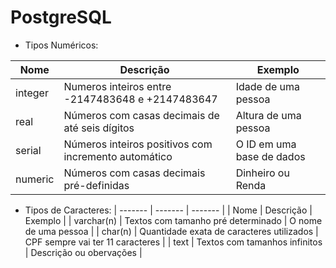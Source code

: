 # PostgreSQL

- Tipos Numéricos:

| Nome | Descrição | Exemplo |
| ------- | ------- | ------- |
| integer | Numeros inteiros entre -2147483648 e +2147483647 | Idade de uma pessoa |
| real | Números com casas decimais de até seis dígitos | Altura de uma pessoa |
| serial | Números inteiros positivos com incremento automático  | O ID em uma base de dados |
| numeric | Números com casas decimais pré-definidas | Dinheiro ou Renda |

- Tipos de Caracteres:
| ------- | ------- | ------- |
|     Nome      |                   Descrição                |             Exemplo              |
| varchar(n)    | Textos com tamanho pré determinado         | O nome de uma pessoa             |
| char(n)       | Quantidade exata de caracteres utilizados  | CPF sempre vai ter 11 caracteres |
| text          | Textos com tamanhos infinitos              | Descrição ou obervações          |
